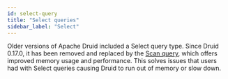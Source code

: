 ```yaml
---
id: select-query
title: "Select queries"
sidebar_label: "Select"
---
```


<!--
  ~ Licensed to the Apache Software Foundation (ASF) under one
  ~ or more contributor license agreements.  See the NOTICE file
  ~ distributed with this work for additional information
  ~ regarding copyright ownership.  The ASF licenses this file
  ~ to you under the Apache License, Version 2.0 (the
  ~ "License"); you may not use this file except in compliance
  ~ with the License.  You may obtain a copy of the License at
  ~
  ~   http://www.apache.org/licenses/LICENSE-2.0
  ~
  ~ Unless required by applicable law or agreed to in writing,
  ~ software distributed under the License is distributed on an
  ~ "AS IS" BASIS, WITHOUT WARRANTIES OR CONDITIONS OF ANY
  ~ KIND, either express or implied.  See the License for the
  ~ specific language governing permissions and limitations
  ~ under the License.
  -->

 
Older versions of Apache Druid included a Select query type. Since Druid 0.17.0, it has been removed and replaced by the [Scan query](./scan-query.md), which offers improved memory usage and performance. This solves issues that users had with Select queries causing Druid to run out of memory or slow down.
